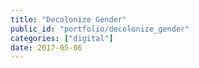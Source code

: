 ```yaml
---
title: "Decolonize Gender"
public_id: "portfolio/decolonize_gender"
categories: ["digital"]
date: 2017-05-06
---
```

